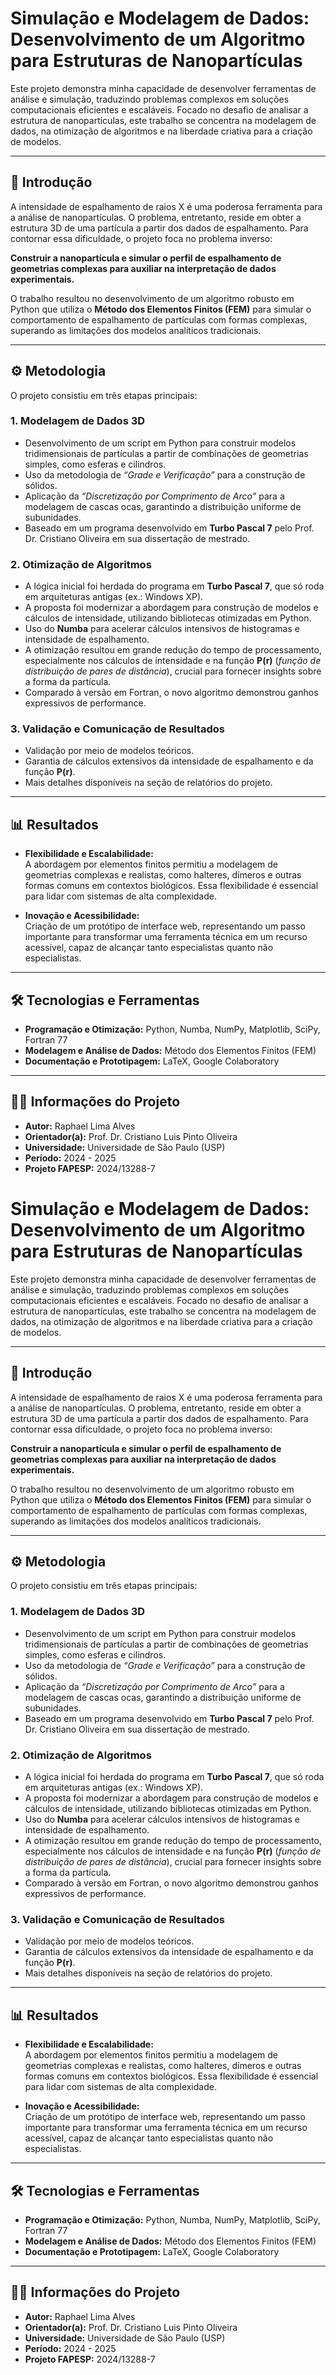 # Simulação e Modelagem de Dados: Desenvolvimento de um Algoritmo para Estruturas de Nanopartículas  

Este projeto demonstra minha capacidade de desenvolver ferramentas de análise e simulação, traduzindo problemas complexos em soluções computacionais eficientes e escaláveis. Focado no desafio de analisar a estrutura de nanopartículas, este trabalho se concentra na modelagem de dados, na otimização de algoritmos e na liberdade criativa para a criação de modelos.  

---

## 📌 Introdução  

A intensidade de espalhamento de raios X é uma poderosa ferramenta para a análise de nanopartículas. O problema, entretanto, reside em obter a estrutura 3D de uma partícula a partir dos dados de espalhamento. Para contornar essa dificuldade, o projeto foca no problema inverso:  

**Construir a nanopartícula e simular o perfil de espalhamento de geometrias complexas para auxiliar na interpretação de dados experimentais.**  

O trabalho resultou no desenvolvimento de um algoritmo robusto em Python que utiliza o **Método dos Elementos Finitos (FEM)** para simular o comportamento de espalhamento de partículas com formas complexas, superando as limitações dos modelos analíticos tradicionais.  

---

## ⚙️ Metodologia  

O projeto consistiu em três etapas principais:  

### 1. Modelagem de Dados 3D  
- Desenvolvimento de um script em Python para construir modelos tridimensionais de partículas a partir de combinações de geometrias simples, como esferas e cilindros.  
- Uso da metodologia de *“Grade e Verificação”* para a construção de sólidos.  
- Aplicação da *“Discretização por Comprimento de Arco”* para a modelagem de cascas ocas, garantindo a distribuição uniforme de subunidades.  
- Baseado em um programa desenvolvido em **Turbo Pascal 7** pelo Prof. Dr. Cristiano Oliveira em sua dissertação de mestrado.  

### 2. Otimização de Algoritmos  
- A lógica inicial foi herdada do programa em **Turbo Pascal 7**, que só roda em arquiteturas antigas (ex.: Windows XP).  
- A proposta foi modernizar a abordagem para construção de modelos e cálculos de intensidade, utilizando bibliotecas otimizadas em Python.  
- Uso do **Numba** para acelerar cálculos intensivos de histogramas e intensidade de espalhamento.  
- A otimização resultou em grande redução do tempo de processamento, especialmente nos cálculos de intensidade e na função **P(r)** (*função de distribuição de pares de distância*), crucial para fornecer insights sobre a forma da partícula.  
- Comparado à versão em Fortran, o novo algoritmo demonstrou ganhos expressivos de performance.  

### 3. Validação e Comunicação de Resultados  
- Validação por meio de modelos teóricos.  
- Garantia de cálculos extensivos da intensidade de espalhamento e da função **P(r)**.  
- Mais detalhes disponíveis na seção de relatórios do projeto.  

---

## 📊 Resultados  

- **Flexibilidade e Escalabilidade:**  
  A abordagem por elementos finitos permitiu a modelagem de geometrias complexas e realistas, como halteres, dímeros e outras formas comuns em contextos biológicos. Essa flexibilidade é essencial para lidar com sistemas de alta complexidade.  

- **Inovação e Acessibilidade:**  
  Criação de um protótipo de interface web, representando um passo importante para transformar uma ferramenta técnica em um recurso acessível, capaz de alcançar tanto especialistas quanto não especialistas.  

---

## 🛠️ Tecnologias e Ferramentas  

- **Programação e Otimização:** Python, Numba, NumPy, Matplotlib, SciPy, Fortran 77  
- **Modelagem e Análise de Dados:** Método dos Elementos Finitos (FEM)  
- **Documentação e Prototipagem:** LaTeX, Google Colaboratory  

---

## 👨‍🔬 Informações do Projeto  

- **Autor:** Raphael Lima Alves  
- **Orientador(a):** Prof. Dr. Cristiano Luis Pinto Oliveira  
- **Universidade:** Universidade de São Paulo (USP)  
- **Período:** 2024 - 2025  
- **Projeto FAPESP:** 2024/13288-7  
# Simulação e Modelagem de Dados: Desenvolvimento de um Algoritmo para Estruturas de Nanopartículas  

Este projeto demonstra minha capacidade de desenvolver ferramentas de análise e simulação, traduzindo problemas complexos em soluções computacionais eficientes e escaláveis. Focado no desafio de analisar a estrutura de nanopartículas, este trabalho se concentra na modelagem de dados, na otimização de algoritmos e na liberdade criativa para a criação de modelos.  

---

## 📌 Introdução  

A intensidade de espalhamento de raios X é uma poderosa ferramenta para a análise de nanopartículas. O problema, entretanto, reside em obter a estrutura 3D de uma partícula a partir dos dados de espalhamento. Para contornar essa dificuldade, o projeto foca no problema inverso:  

**Construir a nanopartícula e simular o perfil de espalhamento de geometrias complexas para auxiliar na interpretação de dados experimentais.**  

O trabalho resultou no desenvolvimento de um algoritmo robusto em Python que utiliza o **Método dos Elementos Finitos (FEM)** para simular o comportamento de espalhamento de partículas com formas complexas, superando as limitações dos modelos analíticos tradicionais.  

---

## ⚙️ Metodologia  

O projeto consistiu em três etapas principais:  

### 1. Modelagem de Dados 3D  
- Desenvolvimento de um script em Python para construir modelos tridimensionais de partículas a partir de combinações de geometrias simples, como esferas e cilindros.  
- Uso da metodologia de *“Grade e Verificação”* para a construção de sólidos.  
- Aplicação da *“Discretização por Comprimento de Arco”* para a modelagem de cascas ocas, garantindo a distribuição uniforme de subunidades.  
- Baseado em um programa desenvolvido em **Turbo Pascal 7** pelo Prof. Dr. Cristiano Oliveira em sua dissertação de mestrado.  

### 2. Otimização de Algoritmos  
- A lógica inicial foi herdada do programa em **Turbo Pascal 7**, que só roda em arquiteturas antigas (ex.: Windows XP).  
- A proposta foi modernizar a abordagem para construção de modelos e cálculos de intensidade, utilizando bibliotecas otimizadas em Python.  
- Uso do **Numba** para acelerar cálculos intensivos de histogramas e intensidade de espalhamento.  
- A otimização resultou em grande redução do tempo de processamento, especialmente nos cálculos de intensidade e na função **P(r)** (*função de distribuição de pares de distância*), crucial para fornecer insights sobre a forma da partícula.  
- Comparado à versão em Fortran, o novo algoritmo demonstrou ganhos expressivos de performance.  

### 3. Validação e Comunicação de Resultados  
- Validação por meio de modelos teóricos.  
- Garantia de cálculos extensivos da intensidade de espalhamento e da função **P(r)**.  
- Mais detalhes disponíveis na seção de relatórios do projeto.  

---

## 📊 Resultados  

- **Flexibilidade e Escalabilidade:**  
  A abordagem por elementos finitos permitiu a modelagem de geometrias complexas e realistas, como halteres, dímeros e outras formas comuns em contextos biológicos. Essa flexibilidade é essencial para lidar com sistemas de alta complexidade.  

- **Inovação e Acessibilidade:**  
  Criação de um protótipo de interface web, representando um passo importante para transformar uma ferramenta técnica em um recurso acessível, capaz de alcançar tanto especialistas quanto não especialistas.  

---

## 🛠️ Tecnologias e Ferramentas  

- **Programação e Otimização:** Python, Numba, NumPy, Matplotlib, SciPy, Fortran 77  
- **Modelagem e Análise de Dados:** Método dos Elementos Finitos (FEM)  
- **Documentação e Prototipagem:** LaTeX, Google Colaboratory  

---

## 👨‍🔬 Informações do Projeto  

- **Autor:** Raphael Lima Alves  
- **Orientador(a):** Prof. Dr. Cristiano Luis Pinto Oliveira  
- **Universidade:** Universidade de São Paulo (USP)  
- **Período:** 2024 - 2025  
- **Projeto FAPESP:** 2024/13288-7  
